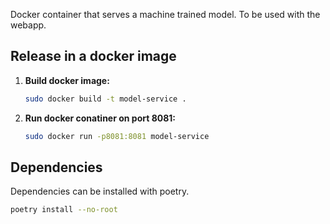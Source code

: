 Docker container that serves a machine trained model. To be used with the webapp.

## Release in a docker image

1. **Build docker image:**
   ```bash
   sudo docker build -t model-service .
   ```

2. **Run docker conatiner on port 8081:**
   ```bash
   sudo docker run -p8081:8081 model-service
   ```

## Dependencies
Dependencies can be installed with poetry.
   ```bash
   poetry install --no-root
   ```